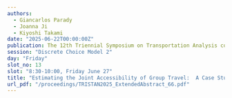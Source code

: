 ```yaml
---
authors:
  - Giancarlos Parady
  - Joanna Ji
  - Kiyoshi Takami
date: "2025-06-22T00:00:00Z"
publication: The 12th Triennial Symposium on Transportation Analysis conference
session: "Discrete Choice Model 2"
day: "Friday"
slot_no: 13
slot: "8:30-10:00, Friday June 27"
title: "Estimating the Joint Accessibility of Group Travel:  A Case Study of Leisure Activities in The Greater Tokyo Area"
url_pdf: "/proceedings/TRISTAN2025_ExtendedAbstract_66.pdf"
---
```

